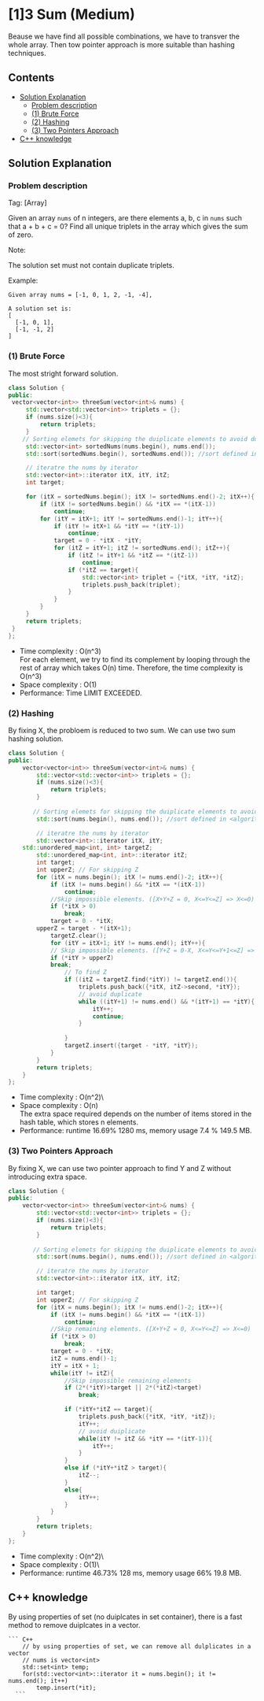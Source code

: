 # [1]3 Sum (Medium)
Beause we have find all possible combinations, we have to transver the whole array. Then tow pointer approach is more suitable than hashing techniques. 
## Contents
- [Solution Explanation](#solution-explanation)
  - [Problem description](#problem-description)
  - [(1) Brute Force](#1-brute-force) 
  - [(2) Hashing](#2-hashing)
  - [(3) Two Pointers Approach](#3-two-pointers-approach)
- [C++ knowledge](#c-knowledge)

## Solution Explanation

### Problem description
Tag: [Array]

Given an array ```nums``` of n integers, are there elements a, b, c in ```nums``` such that a + b + c = 0? Find all unique triplets in the array which gives the sum of zero.

Note:

The solution set must not contain duplicate triplets.

Example:
```
Given array nums = [-1, 0, 1, 2, -1, -4],

A solution set is:
[
  [-1, 0, 1],
  [-1, -1, 2]
]
```

 
###  (1) Brute Force 
  The most stright forward solution.
   ``` C++
class Solution {
public:
    vector<vector<int>> threeSum(vector<int>& nums) {
        std::vector<std::vector<int>> triplets = {};
        if (nums.size()<3){
            return triplets;
        }
       // Sorting elemets for skipping the duiplicate elements to avoid duiplcate result
        std::vector<int> sortedNums(nums.begin(), nums.end());
        std::sort(sortedNums.begin(), sortedNums.end()); //sort defined in <algorithm> 

        // iteratre the nums by iterator
        std::vector<int>::iterator itX, itY, itZ;
        int target;

        for (itX = sortedNums.begin(); itX != sortedNums.end()-2; itX++){
            if (itX != sortedNums.begin() && *itX == *(itX-1))
                continue;
            for (itY = itX+1; itY != sortedNums.end()-1; itY++){
                if (itY != itX+1 && *itY == *(itY-1))
                    continue;
                target = 0 - *itX - *itY;
                for (itZ = itY+1; itZ != sortedNums.end(); itZ++){
                    if (itZ != itY+1 && *itZ == *(itZ-1))
                        continue;
                    if (*itZ == target){
                        std::vector<int> triplet = {*itX, *itY, *itZ};
                        triplets.push_back(triplet); 
                    }                     
                }
            }
        }
        return triplets;
    }
};
   ```



- Time complexity : O(n^3)\
  For each element, we try to find its complement by looping through the rest of array which takes O(n) time. Therefore, the time complexity is O(n^3)
- Space complexity : O(1) 
- Performance: Time LIMIT EXCEEDED.

### (2) Hashing
By fixing X, the probloem is reduced to two sum. We can use two sum hashing solution.
  
``` C++
class Solution {
public:
    vector<vector<int>> threeSum(vector<int>& nums) {
        std::vector<std::vector<int>> triplets = {};
        if (nums.size()<3){
            return triplets;
        }
        
       // Sorting elemets for skipping the duiplicate elements to avoid duiplcate result
        std::sort(nums.begin(), nums.end()); //sort defined in <algorithm> 

        // iteratre the nums by iterator
        std::vector<int>::iterator itX, itY;
	std::unordered_map<int, int> targetZ;
        std::unordered_map<int, int>::iterator itZ;
        int target;
        int upperZ; // For skipping Z
        for (itX = nums.begin(); itX != nums.end()-2; itX++){
            if (itX != nums.begin() && *itX == *(itX-1))
                continue;
            //Skip impossible elements. ([X+Y+Z = 0, X<=Y<=Z] => X<=0)
            if (*itX > 0)
                break;
            target = 0 - *itX;
	    upperZ = target - *(itX+1);
            targetZ.clear();
            for (itY = itX+1; itY != nums.end(); itY++){
	        // Skip impossible elements. ([Y+Z = 0-X, X<=Y<=Y+1<=Z] => Y<=-X-(Y+1))
	    	if (*itY > upperZ)
		    break;
                // To find Z
                if ((itZ = targetZ.find(*itY)) != targetZ.end()){ 
                    triplets.push_back({*itX, itZ->second, *itY});  
                    // avoid duplicate
                    while ((itY+1) != nums.end() && *(itY+1) == *itY){
                        itY++;
                        continue;  
                    }
                                        
                }
                targetZ.insert({target - *itY, *itY});
            }
        }
        return triplets;
    }
};
```

- Time complexity : O(n^2)\
- Space complexity : O(n)\
  The extra space required depends on the number of items stored in the hash table, which stores n elements. 
- Performance: runtime 16.69%  1280 ms, memory usage 7.4 % 149.5 MB.
    
    

### (3) Two Pointers Approach
  By fixing X, we can use two pointer approach to find Y and Z without introducing extra space.

``` C++
class Solution {
public:
    vector<vector<int>> threeSum(vector<int>& nums) {
        std::vector<std::vector<int>> triplets = {};
        if (nums.size()<3){
            return triplets;
        }
        
       // Sorting elemets for skipping the duiplicate elements to avoid duiplcate result
        std::sort(nums.begin(), nums.end()); //sort defined in <algorithm> 

        // iteratre the nums by iterator
        std::vector<int>::iterator itX, itY, itZ;

        int target;
        int upperZ; // For skipping Z
        for (itX = nums.begin(); itX != nums.end()-2; itX++){
            if (itX != nums.begin() && *itX == *(itX-1))
                continue;
            //Skip remaining elements. ([X+Y+Z = 0, X<=Y<=Z] => X<=0)
            if (*itX > 0)
                break;
            target = 0 - *itX;
            itZ = nums.end()-1;
            itY = itX + 1;
            while(itY != itZ){
                //Skip impossible remaining elements 
                if (2*(*itY)>target || 2*(*itZ)<target)
                    break;

                if (*itY+*itZ == target){
                    triplets.push_back({*itX, *itY, *itZ});     
                    itY++;
                    // avoid duiplicate
                    while(itY != itZ && *itY == *(itY-1)){
                        itY++;
                    } 
                }
                else if (*itY+*itZ > target){
                    itZ--;
                }
                else{
                    itY++;
                }
            }
        }
        return triplets;
    }
};
```


- Time complexity : O(n^2)\
- Space complexity : O(1)\
- Performance: runtime 46.73% 128 ms, memory usage 66% 19.8 MB.

## C++ knowledge
   By using properties of set (no duiplcates in set container), there is a fast method to remove duiplcates in a vector.
   
    ``` C++
        // by using properties of set, we can remove all dulplicates in a vector
        // nums is vector<int>
        std::set<int> temp;
        for(std::vector<int>::iterator it = nums.begin(); it != nums.end(); it++) 
            temp.insert(*it);
      ```

	
